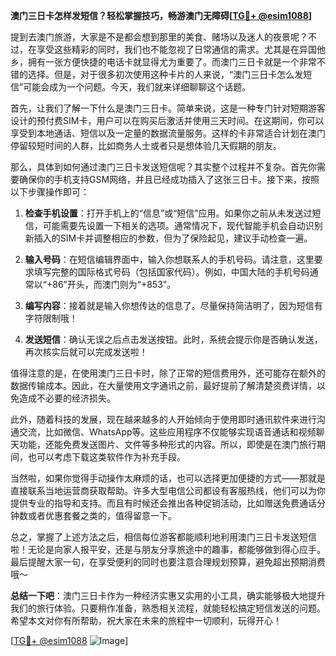 **澳门三日卡怎样发短信？轻松掌握技巧，畅游澳门无障碍[[TG💪+ @esim1088](https://t.me/s/esim1088)]**

提到去澳门旅游，大家是不是都会想到那里的美食、赌场以及迷人的夜景呢？不过，在享受这些精彩的同时，我们也不能忽视了日常通信的需求。尤其是在异国他乡，拥有一张方便快捷的电话卡就显得尤为重要了。而澳门三日卡就是一个非常不错的选择。但是，对于很多初次使用这种卡片的人来说，“澳门三日卡怎么发短信”可能会成为一个问题。今天，我们就来详细聊聊这个话题。

首先，让我们了解一下什么是澳门三日卡。简单来说，这是一种专门针对短期游客设计的预付费SIM卡，用户可以在购买后激活并使用三天时间。在这期间，你可以享受到本地通话、短信以及一定量的数据流量服务。这样的卡非常适合计划在澳门停留较短时间的人群，比如商务人士或者只是想体验几天假期的朋友。

那么，具体到如何通过澳门三日卡发送短信呢？其实整个过程并不复杂。首先你需要确保你的手机支持GSM网络，并且已经成功插入了这张三日卡。接下来，按照以下步骤操作即可：

1. **检查手机设置**：打开手机上的“信息”或“短信”应用。如果你之前从未发送过短信，可能需要先设置一下相关的选项。通常情况下，现代智能手机会自动识别新插入的SIM卡并调整相应的参数，但为了保险起见，建议手动检查一遍。
   
2. **输入号码**：在短信编辑界面中，输入你想联系人的手机号码。请注意，这里要求填写完整的国际格式号码（包括国家代码）。例如，中国大陆的手机号码通常以“+86”开头，而澳门则为“+853”。

3. **编写内容**：接着就是输入你想传达的信息了。尽量保持简洁明了，因为短信有字符限制哦！

4. **发送短信**：确认无误之后点击发送按钮。此时，系统会提示你是否确认发送，再次核实后就可以完成发送啦！

值得注意的是，在使用澳门三日卡时，除了正常的短信费用外，还可能存在额外的数据传输成本。因此，在大量使用文字通讯之前，最好提前了解清楚资费详情，以免造成不必要的经济损失。

此外，随着科技的发展，现在越来越多的人开始倾向于使用即时通讯软件来进行沟通交流，比如微信、WhatsApp等。这些应用程序不仅能够实现语音通话和视频聊天功能，还能免费发送图片、文件等多种形式的内容。所以，即使是在澳门旅行期间，也可以考虑下载这类软件作为补充手段。

当然啦，如果你觉得手动操作太麻烦的话，也可以选择更加便捷的方式——那就是直接联系当地运营商获取帮助。许多大型电信公司都设有客服热线，他们可以为你提供专业的指导和支持。而且有时候还会推出各种促销活动，比如赠送免费通话分钟数或者优惠套餐之类的，值得留意一下。

总之，掌握了上述方法之后，相信每位游客都能顺利地利用澳门三日卡发送短信啦！无论是向家人报平安，还是与朋友分享旅途中的趣事，都能够做到得心应手。最后提醒大家一句，在享受便利的同时也要注意合理规划预算，避免超出预期消费哦～

**总结一下吧**：澳门三日卡作为一种经济实惠又实用的小工具，确实能够极大地提升我们的旅行体验。只要稍作准备，熟悉相关流程，就能轻松搞定短信发送的问题。希望本文对你有所帮助，祝大家在未来的旅程中一切顺利，玩得开心！

[[TG💪+ @esim1088](https://t.me/s/esim1088) ![Image](https://i.postimg.cc/4NQfJmqS/Snipaste-2025-05-13-00-14-12.png)]